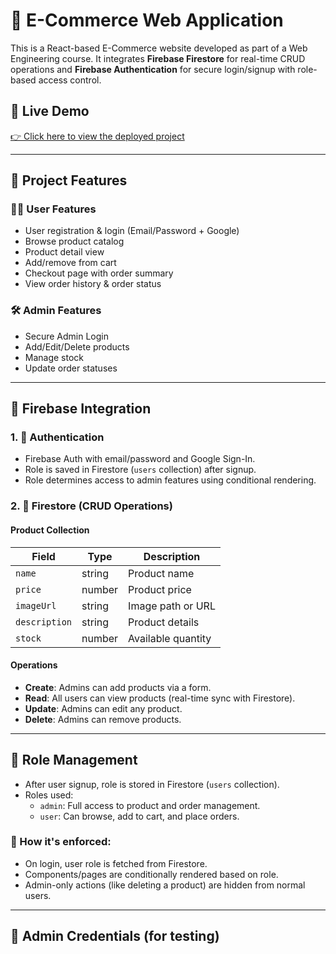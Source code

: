 # 🛒 E-Commerce Web Application

This is a React-based E-Commerce website developed as part of a Web Engineering course. It integrates **Firebase Firestore** for real-time CRUD operations and **Firebase Authentication** for secure login/signup with role-based access control.

## 🔗 Live Demo
[👉 Click here to view the deployed project](https://e-commerce-store-d1560.web.app/)

---

## 📁 Project Features

### 👨‍💻 User Features
- User registration & login (Email/Password + Google)
- Browse product catalog
- Product detail view
- Add/remove from cart
- Checkout page with order summary
- View order history & order status

### 🛠️ Admin Features
- Secure Admin Login
- Add/Edit/Delete products
- Manage stock
- Update order statuses

---

## 🔧 Firebase Integration

### 1. 🔐 Authentication
- Firebase Auth with email/password and Google Sign-In.
- Role is saved in Firestore (`users` collection) after signup.
- Role determines access to admin features using conditional rendering.

### 2. 💾 Firestore (CRUD Operations)

#### Product Collection
| Field | Type | Description |
|-------|------|-------------|
| `name` | string | Product name |
| `price` | number | Product price |
| `imageUrl` | string | Image path or URL |
| `description` | string | Product details |
| `stock` | number | Available quantity |

#### Operations
- **Create**: Admins can add products via a form.
- **Read**: All users can view products (real-time sync with Firestore).
- **Update**: Admins can edit any product.
- **Delete**: Admins can remove products.

---

## 🔑 Role Management

- After user signup, role is stored in Firestore (`users` collection).
- Roles used:
  - `admin`: Full access to product and order management.
  - `user`: Can browse, add to cart, and place orders.

### 🔁 How it's enforced:
- On login, user role is fetched from Firestore.
- Components/pages are conditionally rendered based on role.
- Admin-only actions (like deleting a product) are hidden from normal users.

---

## 🧪 Admin Credentials (for testing)

